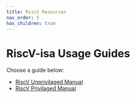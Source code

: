 ```yaml
---
title: RiscV Resources
nav_order: 5
has_children: true
---
```


# RiscV-isa Usage Guides

Choose a guide below:

- [RiscV Unprivilaged Manual](riscv-UNPriv.md)
- [RiscV Privilaged Manual](riscv-Priv.md)
